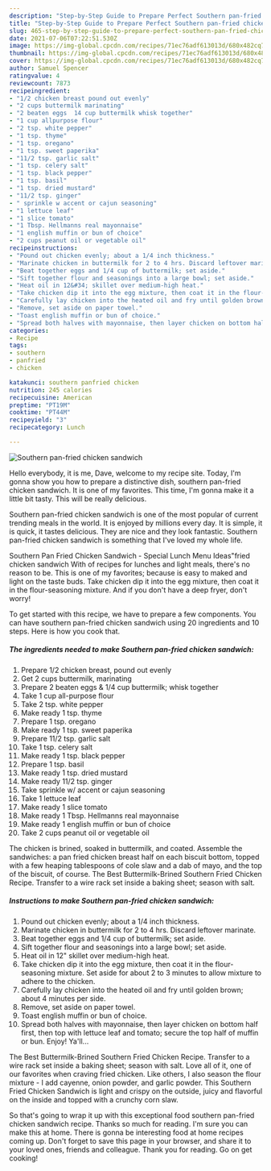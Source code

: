 ```yaml
---
description: "Step-by-Step Guide to Prepare Perfect Southern pan-fried chicken sandwich"
title: "Step-by-Step Guide to Prepare Perfect Southern pan-fried chicken sandwich"
slug: 465-step-by-step-guide-to-prepare-perfect-southern-pan-fried-chicken-sandwich
date: 2021-07-06T07:22:51.530Z
image: https://img-global.cpcdn.com/recipes/71ec76adf613013d/680x482cq70/southern-pan-fried-chicken-sandwich-recipe-main-photo.jpg
thumbnail: https://img-global.cpcdn.com/recipes/71ec76adf613013d/680x482cq70/southern-pan-fried-chicken-sandwich-recipe-main-photo.jpg
cover: https://img-global.cpcdn.com/recipes/71ec76adf613013d/680x482cq70/southern-pan-fried-chicken-sandwich-recipe-main-photo.jpg
author: Samuel Spencer
ratingvalue: 4
reviewcount: 7873
recipeingredient:
- "1/2 chicken breast pound out evenly"
- "2 cups buttermilk marinating"
- "2 beaten eggs  14 cup buttermilk whisk together"
- "1 cup allpurpose flour"
- "2 tsp. white pepper"
- "1 tsp. thyme"
- "1 tsp. oregano"
- "1 tsp. sweet paperika"
- "11/2 tsp. garlic salt"
- "1 tsp. celery salt"
- "1 tsp. black pepper"
- "1 tsp. basil"
- "1 tsp. dried mustard"
- "11/2 tsp. ginger"
- " sprinkle w accent or cajun seasoning"
- "1 lettuce leaf"
- "1 slice tomato"
- "1 Tbsp. Hellmanns real mayonnaise"
- "1 english muffin or bun of choice"
- "2 cups peanut oil or vegetable oil"
recipeinstructions:
- "Pound out chicken evenly; about a 1/4 inch thickness."
- "Marinate chicken in buttermilk for 2 to 4 hrs. Discard leftover marinate."
- "Beat together eggs and 1/4 cup of buttermilk; set aside."
- "Sift together flour and seasonings into a large bowl; set aside."
- "Heat oil in 12&#34; skillet over medium-high heat."
- "Take chicken dip it into the egg mixture, then coat it in the flour-seasoning mixture. Set aside for about 2 to 3 minutes to allow mixture to adhere to the chicken."
- "Carefully lay chicken into the heated oil and fry until golden brown; about 4 minutes per side."
- "Remove, set aside on paper towel."
- "Toast english muffin or bun of choice."
- "Spread both halves with mayonnaise, then layer chicken on bottom half first, then top with lettuce leaf and tomato; secure the top half of muffin or bun. Enjoy! Ya&#39;ll..."
categories:
- Recipe
tags:
- southern
- panfried
- chicken

katakunci: southern panfried chicken 
nutrition: 245 calories
recipecuisine: American
preptime: "PT19M"
cooktime: "PT44M"
recipeyield: "3"
recipecategory: Lunch

---
```



![Southern pan-fried chicken sandwich](https://img-global.cpcdn.com/recipes/71ec76adf613013d/680x482cq70/southern-pan-fried-chicken-sandwich-recipe-main-photo.jpg)

Hello everybody, it is me, Dave, welcome to my recipe site. Today, I'm gonna show you how to prepare a distinctive dish, southern pan-fried chicken sandwich. It is one of my favorites. This time, I'm gonna make it a little bit tasty. This will be really delicious.

Southern pan-fried chicken sandwich is one of the most popular of current trending meals in the world. It is enjoyed by millions every day. It is simple, it is quick, it tastes delicious. They are nice and they look fantastic. Southern pan-fried chicken sandwich is something that I've loved my whole life.

Southern Pan Fried Chicken Sandwich - Special Lunch Menu Ideas&#34;fried chicken sandwich With of recipes for lunches and light meals, there&#39;s no reason to be. This is one of my favorites; because is easy to maked and light on the taste buds. Take chicken dip it into the egg mixture, then coat it in the flour-seasoning mixture. And if you don&#39;t have a deep fryer, don&#39;t worry!


To get started with this recipe, we have to prepare a few components. You can have southern pan-fried chicken sandwich using 20 ingredients and 10 steps. Here is how you cook that.

<!--inarticleads1-->

##### The ingredients needed to make Southern pan-fried chicken sandwich:

1. Prepare 1/2 chicken breast, pound out evenly
1. Get 2 cups buttermilk, marinating
1. Prepare 2 beaten eggs &amp; 1/4 cup buttermilk; whisk together
1. Take 1 cup all-purpose flour
1. Take 2 tsp. white pepper
1. Make ready 1 tsp. thyme
1. Prepare 1 tsp. oregano
1. Make ready 1 tsp. sweet paperika
1. Prepare 11/2 tsp. garlic salt
1. Take 1 tsp. celery salt
1. Make ready 1 tsp. black pepper
1. Prepare 1 tsp. basil
1. Make ready 1 tsp. dried mustard
1. Make ready 11/2 tsp. ginger
1. Take  sprinkle w/ accent or cajun seasoning
1. Take 1 lettuce leaf
1. Make ready 1 slice tomato
1. Make ready 1 Tbsp. Hellmanns real mayonnaise
1. Make ready 1 english muffin or bun of choice
1. Take 2 cups peanut oil or vegetable oil


The chicken is brined, soaked in buttermilk, and coated. Assemble the sandwiches: a pan fried chicken breast half on each biscuit bottom, topped with a few heaping tablespoons of cole slaw and a dab of mayo, and the top of the biscuit, of course. The Best Buttermilk-Brined Southern Fried Chicken Recipe. Transfer to a wire rack set inside a baking sheet; season with salt. 

<!--inarticleads2-->

##### Instructions to make Southern pan-fried chicken sandwich:

1. Pound out chicken evenly; about a 1/4 inch thickness.
1. Marinate chicken in buttermilk for 2 to 4 hrs. Discard leftover marinate.
1. Beat together eggs and 1/4 cup of buttermilk; set aside.
1. Sift together flour and seasonings into a large bowl; set aside.
1. Heat oil in 12&#34; skillet over medium-high heat.
1. Take chicken dip it into the egg mixture, then coat it in the flour-seasoning mixture. Set aside for about 2 to 3 minutes to allow mixture to adhere to the chicken.
1. Carefully lay chicken into the heated oil and fry until golden brown; about 4 minutes per side.
1. Remove, set aside on paper towel.
1. Toast english muffin or bun of choice.
1. Spread both halves with mayonnaise, then layer chicken on bottom half first, then top with lettuce leaf and tomato; secure the top half of muffin or bun. Enjoy! Ya&#39;ll...


The Best Buttermilk-Brined Southern Fried Chicken Recipe. Transfer to a wire rack set inside a baking sheet; season with salt. Love all of it, one of our favorites when craving fried chicken. Like others, I also season the flour mixture - I add cayenne, onion powder, and garlic powder. This Southern Fried Chicken Sandwich is light and crispy on the outside, juicy and flavorful on the inside and topped with a crunchy corn slaw. 

So that's going to wrap it up with this exceptional food southern pan-fried chicken sandwich recipe. Thanks so much for reading. I'm sure you can make this at home. There is gonna be interesting food at home recipes coming up. Don't forget to save this page in your browser, and share it to your loved ones, friends and colleague. Thank you for reading. Go on get cooking!
